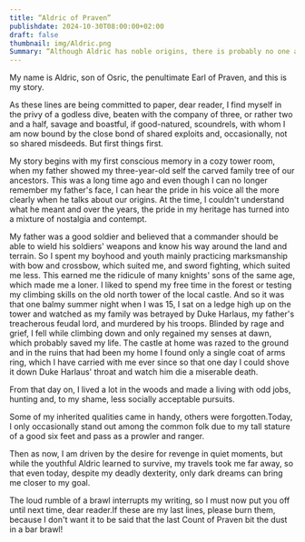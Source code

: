 ```yaml
---
title: “Aldric of Praven”
publishdate: 2024-10-30T08:00:00+02:00
draft: false
thumbnail: img/Aldric.png
Summary: “Although Aldric has noble origins, there is probably no one among our friends who despises the nobility as much as Aldric. Aside from his eloquent speech when he wants to, there is not much about Aldric that is noble anymore. Instead, he's become a fan of bows and crossbows who knows exactly how to deal damage.”
---
```


My name is Aldric, son of Osric, the penultimate Earl of Praven, and this is my story.

As these lines are being committed to paper, dear reader, I find myself in the privy of a godless dive, beaten with the company of three, or rather two and a half, savage and boastful, if good-natured, scoundrels, with whom I am now bound by the close bond of shared exploits and, occasionally, not so shared misdeeds. But first things first.

My story begins with my first conscious memory in a cozy tower room, when my father showed my three-year-old self the carved family tree of our ancestors. This was a long time ago and even though I can no longer remember my father's face, I can hear the pride in his voice all the more clearly when he talks about our origins. At the time, I couldn't understand what he meant and over the years, the pride in my heritage has turned into a mixture of nostalgia and contempt.

My father was a good soldier and believed that a commander should be able to wield his soldiers' weapons and know his way around the land and terrain. So I spent my boyhood and youth mainly practicing marksmanship with bow and crossbow, which suited me, and sword fighting, which suited me less. This earned me the ridicule of many knights' sons of the same age, which made me a loner. I liked to spend my free time in the forest or testing my climbing skills on the old north tower of the local castle. And so it was that one balmy summer night when I was 15, I sat on a ledge high up on the tower and watched as my family was betrayed by Duke Harlaus, my father's treacherous feudal lord, and murdered by his troops. Blinded by rage and grief, I fell while climbing down and only regained my senses at dawn, which probably saved my life. The castle at home was razed to the ground and in the ruins that had been my home I found only a single coat of arms ring, which I have carried with me ever since so that one day I could shove it down Duke Harlaus' throat and watch him die a miserable death.

From that day on, I lived a lot in the woods and made a living with odd jobs, hunting and, to my shame, less socially acceptable pursuits.

Some of my inherited qualities came in handy, others were forgotten.Today, I only occasionally stand out among the common folk due to my tall stature of a good six feet and pass as a prowler and ranger.

Then as now, I am driven by the desire for revenge in quiet moments, but while the youthful Aldric learned to survive, my travels took me far away, so that even today, despite my deadly dexterity, only dark dreams can bring me closer to my goal.

The loud rumble of a brawl interrupts my writing, so I must now put you off until next time, dear reader.If these are my last lines, please burn them, because I don't want it to be said that the last Count of Praven bit the dust in a bar brawl!

